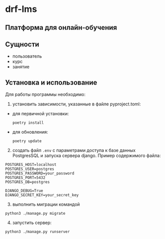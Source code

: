# drf-lms

## Платформа для онлайн-обучения

## Сущности

- пользователь
- курс    
- занятие

## Установка и использование

Для работы программы необходимо:

1. установить зависимости, указанные в файле  pyproject.toml:
- для первичной установки:

  ```poetry install```
- для обновления:

  ```poetry update```


2. создать файл `.env` с параметрами доступа к базе данных PostgresSQL и запуска сервера django.
Пример содержимого файла:

```
POSTGRES_HOST=localhost
POSTGRES_USER=postgres
POSTGRES_PASSWORD=your_password
POSTGRES_PORT=5432
POSTGRES_DB=postgres

DJANGO_DEBUG=True
DJANGO_SECRET_KEY=your_secret_key
```
3. выполнить миграции командой
```commandline
python3 ./manage.py migrate
```

4. запустить сервер:
```commandline
python3 ./manage.py runserver
```